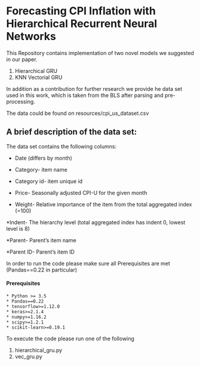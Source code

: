 # Forecasting CPI Inflation with Hierarchical Recurrent Neural Networks
This Repository contains implementation of two novel models we suggested in our paper.

1. Hierarchical GRU
2. KNN Vectorial GRU

In addition as a contribution for further research we provide he data set used in this work,
which is taken from the BLS after parsing and pre-processing. 

The data could be found on resources/cpi_us_dataset.csv

## A brief description of the data set:
The data set contains the following columns:

* Date (differs by month)

* Category- item name

* Category id- item unique id

* Price- Seasonally adjusted CPI-U for the given month

* Weight- Relative importance of the item from the total aggregated index (=100)

*Indent- The hierarchy level (total aggregated index has indent 0, lowest level is 8)

*Parent- Parent’s item name

*Parent ID- Parent’s item ID


In order to run the code please make sure all Prerequisites are met (Pandas==0.22 in particular)
#### Prerequisites

    * Python >= 3.5
    * Pandas==0.22
    * tensorflow>=1.12.0
    * keras>=2.1.4 
    * numpy>=1.16.2
    * scipy>=1.2.1
    * scikit-learn>=0.19.1

    
To execute the code please run one of the following

1. hierarchical_gru.py
2. vec_gru.py

